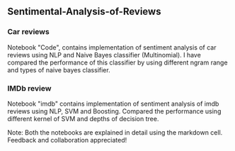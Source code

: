 ## Sentimental-Analysis-of-Reviews

### Car reviews

Notebook "Code", contains implementation of sentiment analysis of car reviews using NLP and Naive Bayes classifier (Multinomial). I have compared the performance of this classifier by using different ngram range and types of naive bayes classifier.

### IMDb review
Notebook "imdb" contains implementation of sentiment analysis of imdb reviews using NLP, SVM and Boosting. Compared the performance using different kernel of SVM and depths of decision tree.

Note: Both the notebooks are explained in detail using the markdown cell. Feedback and collaboration appreciated!
